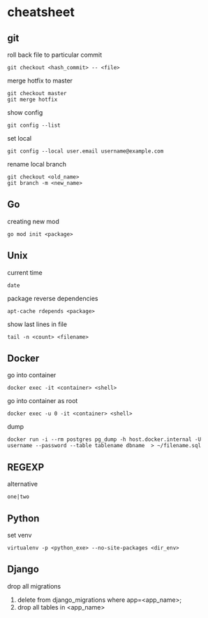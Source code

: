 # cheatsheet
## git
roll back file to particular commit
```
git checkout <hash_commit> -- <file>
```
merge hotfix to master
```
git checkout master
git merge hotfix
```
show config
```
git config --list
```
set local
```
git config --local user.email username@example.com
```
rename local branch
```
git checkout <old_name>
git branch -m <new_name>
```

## Go
creating new mod
```
go mod init <package>
```
## Unix
current time
```
date
```
package reverse dependencies
```
apt-cache rdepends <package>
```
show last lines in file
```
tail -n <count> <filename>
```

## Docker
go into container
```
docker exec -it <container> <shell>
```
go into container as root
```
docker exec -u 0 -it <container> <shell>
```
dump
```
docker run -i --rm postgres pg_dump -h host.docker.internal -U username --password --table tablename dbname  > ~/filename.sql
```
## REGEXP
alternative
```
one|two
```
## Python
set venv
```
virtualenv -p <python_exe> --no-site-packages <dir_env>
```
## Django
drop all migrations
1. delete from django_migrations where app=<app_name>;
2. drop all tables in <app_name>
